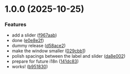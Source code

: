 # 1.0.0 (2025-10-25)


### Features

* add a slider ([f967aab](https://github.com/sznowicki/asdcontrol-gnome/commit/f967aabf0e32f67e3aa7b1e77982d26e19cd8d06))
* done ([e0e8e2f](https://github.com/sznowicki/asdcontrol-gnome/commit/e0e8e2fc44f1b60693e6ca6002eb8908a11a4370))
* dummy release ([d58ace2](https://github.com/sznowicki/asdcontrol-gnome/commit/d58ace23f832f9ee4db0168491c83d419d82df24))
* make the window smaller ([029cbb1](https://github.com/sznowicki/asdcontrol-gnome/commit/029cbb1bf5a38eaac7fe0008f6b02da9527139c4))
* polish spacings between the label and slider ([da8e002](https://github.com/sznowicki/asdcontrol-gnome/commit/da8e0027868c355ab6107fbfe5a1c64f4b2f35c7))
* prepare for future i18n ([141dc83](https://github.com/sznowicki/asdcontrol-gnome/commit/141dc8312a1703651905ef82442d151ce0b0467e))
* works! ([b951830](https://github.com/sznowicki/asdcontrol-gnome/commit/b951830c3d12e7e37867b75d4b5e05dd129b6e9f))
